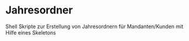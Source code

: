 # Jahresordner
Shell Skripte zur Erstellung von Jahresordnern für Mandanten/Kunden mit Hilfe eines Skeletons

